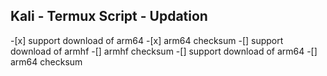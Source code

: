 <h2>Kali - Termux Script - Updation</h2>
-[x] support download of arm64
-[x] arm64 checksum
-[] support download of armhf
-[] armhf checksum
-[] support download of arm64
-[] arm64 checksum
